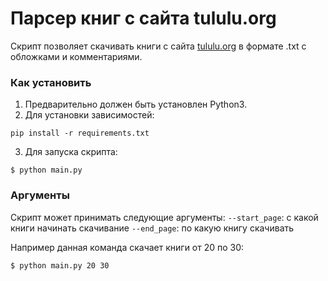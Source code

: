 # Парсер книг с сайта tululu.org

Скрипт позволяет скачивать книги с сайта [tululu.org](https://tululu.org/) в формате .txt с обложками и комментариями.

### Как установить

1. Предварительно должен быть установлен Python3.
2. Для установки зависимостей:
```
pip install -r requirements.txt
```
3. Для запуска скрипта:
```
$ python main.py
```

### Аргументы
Скрипт может принимать следующие аргументы:
`--start_page`: с какой книги начинать скачивание
`--end_page`: по какую книгу скачивать

Например данная команда скачает книги от 20 по 30:
```
$ python main.py 20 30
```